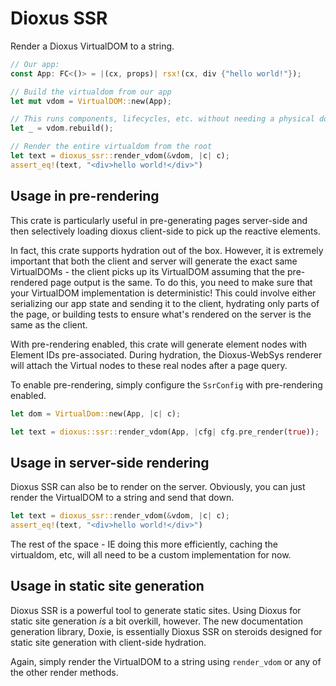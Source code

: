 # Dioxus SSR

Render a Dioxus VirtualDOM to a string.


```rust
// Our app:
const App: FC<()> = |(cx, props)| rsx!(cx, div {"hello world!"});

// Build the virtualdom from our app
let mut vdom = VirtualDOM::new(App);

// This runs components, lifecycles, etc. without needing a physical dom. Some features (like noderef) won't work.
let _ = vdom.rebuild();

// Render the entire virtualdom from the root
let text = dioxus_ssr::render_vdom(&vdom, |c| c);
assert_eq!(text, "<div>hello world!</div>")
```


## Usage in pre-rendering 

This crate is particularly useful in pre-generating pages server-side and then selectively loading dioxus client-side to pick up the reactive elements.

In fact, this crate supports hydration out of the box. However, it is extremely important that both the client and server will generate the exact same VirtualDOMs - the client picks up its VirtualDOM assuming that the pre-rendered page output is the same. To do this, you need to make sure that your VirtualDOM implementation is deterministic! This could involve either serializing our app state and sending it to the client, hydrating only parts of the page, or building tests to ensure what's rendered on the server is the same as the client.

With pre-rendering enabled, this crate will generate element nodes with Element IDs pre-associated. During hydration, the Dioxus-WebSys renderer will attach the Virtual nodes to these real nodes after a page query.

To enable pre-rendering, simply configure the `SsrConfig` with pre-rendering enabled.

```rust
let dom = VirtualDom::new(App, |c| c);

let text = dioxus::ssr::render_vdom(App, |cfg| cfg.pre_render(true));
```

## Usage in server-side rendering

Dioxus SSR can also be to render on the server. Obviously, you can just render the VirtualDOM to a string and send that down.

```rust
let text = dioxus_ssr::render_vdom(&vdom, |c| c);
assert_eq!(text, "<div>hello world!</div>")
```

The rest of the space - IE doing this more efficiently, caching the virtualdom, etc, will all need to be a custom implementation for now.

## Usage in static site generation

Dioxus SSR is a powerful tool to generate static sites. Using Dioxus for static site generation _is_ a bit overkill, however. The new documentation generation library, Doxie, is essentially Dioxus SSR on steroids designed for static site generation with client-side hydration.


Again, simply render the VirtualDOM to a string using `render_vdom` or any of the other render methods.
